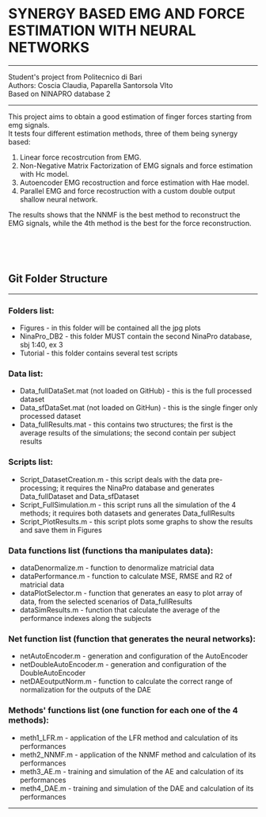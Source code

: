 # SYNERGY BASED EMG AND FORCE ESTIMATION WITH NEURAL NETWORKS
----
Student's project from Politecnico di Bari  
Authors: Coscia Claudia, Paparella Santorsola VIto  
Based on NINAPRO database 2

---

This project aims to obtain a good estimation of finger forces starting from emg signals.  
It tests four different estimation methods, three of them being synergy based:  
  1. Linear force recostrcution from EMG.  
  2. Non-Negative Matrix Factorization of EMG signals and force estimation with Hc model.  
  3. Autoencoder EMG recostruction and force estimation with Hae model.  
  4. Parallel EMG and force recostruction with a custom double output shallow neural network.  
    
The results shows that the NNMF is the best method to reconstruct the EMG signals, while the 
4th method is the best for the force reconstruction.

&nbsp;

&nbsp;

## Git Folder Structure
----
### Folders list:
* Figures - in this folder will be contained all the jpg plots
* NinaPro_DB2 - this folder MUST contain the second NinaPro database, sbj 1:40, ex 3
* Tutorial - this folder contains several test scripts  

### Data list:
* Data_fullDataSet.mat (not loaded on GitHub) - this is the full processed dataset
* Data_sfDataSet.mat (not loaded on GitHun) - this is the single finger only processed dataset
* Data_fullResults.mat - this contains two structures; the first is the average results of the simulations; the second contain per subject results

### Scripts list:
* Script_DatasetCreation.m - this script deals with the data pre-processing; it requires the NinaPro database and generates Data_fullDataset and Data_sfDataset
* Script_FullSimulation.m - this script runs all the simulation of the 4 methods; it requires both datasets and generates Data_fullResults
* Script_PlotResults.m - this script plots some graphs to show the results and save them in Figures  

### Data functions list (functions tha manipulates data):
* dataDenormalize.m - function to denormalize matricial data
* dataPerformance.m - function to calculate MSE, RMSE and R2 of matricial data
* dataPlotSelector.m - function that generates an easy to plot array of data, from the selected scenarios of Data_fullResults
* dataSimResults.m - function that calculate the average of the performance indexes along the subjects  

### Net function list (function that generates the neural networks):  
* netAutoEncoder.m - generation and configuration of the AutoEncoder
* netDoubleAutoEncoder.m - generation and configuration of the DoubleAutoEncoder
* netDAEoutputNorm.m - function to calculate the correct range of normalization for the outputs of the DAE  

### Methods' functions list (one function for each one of the 4 methods):  
* meth1_LFR.m - application of the LFR method and calculation of its performances
* meth2_NNMF.m - application of the NNMF method and calculation of its performances
* meth3_AE.m - training and simulation of the AE and calculation of its performances
* meth4_DAE.m - training and simulation of the DAE and calculation of its performances
---
  

  
